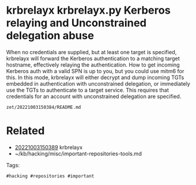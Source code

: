 # krbrelayx krbrelayx.py Kerberos relaying and Unconstrained delegation abuse
When no credentials are supplied, but at least one target is specified, krbrelayx will forward the Kerberos authentication to a matching target hostname, effectively relaying the authentication. How to get incoming Kerberos auth with a valid SPN is up to you, but you could use mitm6 for this.
In this mode, krbrelayx will either decrypt and dump incoming TGTs embedded in authentication with unconstrained delegation, or immediately use the TGTs to authenticate to a target service. This requires that credentials for an account with unconstrained delegation are specified.

` zet/20221003150384/README.md `

# Related

- [20221003150389](/zet/20221003150389/README.md) krbrelayx
- ~/kb/hacking/misc/important-repositories-tools.md

Tags:

    #hacking #repositories #important 
